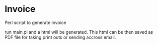Invoice
=======

Perl script to generate invoice

run main.pl and a html will be generated.
This html can be then saved as PDF file for taking print outs or sending accross email.
